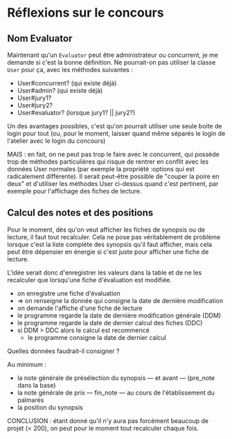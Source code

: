 # Réflexions sur le concours

## Nom Evaluator

Maintenant qu'un `Evaluator` peut être administrateur ou concurrent, je me demande si c'est la bonne définition. Ne pourrait-on pas utiliser la classe `User` pour ça, avec les méthodes suivantes :

* User#concurrent? (qui existe déjà)
* User#admin? (qui existe déjà)
* User#jury1?
* User#jury2?
* User#evaluator? (lorsque jury1? || jury2?)

Un des avantages possibles, c'est qu'on pourrait utiliser une seule boite de login pour tout (ou, pour le moment, laisser quand même séparés le login de l'atelier avec le login du concours)

MAIS : en fait, on ne peut pas trop le faire avec le concurrent, qui possède trop de méthodes particulières qui risque de rentrer en conflit avec les données User normales (par exemple la propriété :options qui est radicalement différente). Il serait peut-être possible de "couper la poire en deux" et d'utiliser les méthodes User ci-dessus quand c'est pertinent, par exemple pour l'affichage des fiches de lecture.

## Calcul des notes et des positions

Pour le moment, dès qu'on veut afficher les fiches de synopsis ou de lecture, il faut tout recalculer. Cela ne pose pas véritablement de problème lorsque c'est la liste complète des synopsis qu'il faut afficher, mais cela peut être dépensier en énergie si c'est juste pour afficher une fiche de lecture.

L'idée serait donc d'enregistrer les valeurs dans la table et de ne les recalculer que lorsqu'une fiche d'évaluation est modifiée.

* on enregistre une fiche d'évaluation
* => on renseigne la donnée qui consigne la date de dernière modification
* on demande l'affiche d'une fiche de lecture
* le programme regarde la date de dernière modification générale (DDM)
* le programme regarde la date de dernier calcul des fiches (DDC)
* si DDM > DDC alors le calcul est recommencé
  * le programme consigne la date de dernier calcul

Quelles données faudrait-il consigner ?

Au minimum :

- la note générale de présélection du synopsis — et avant — (pre_note dans la base)
- la note générale de prix — fin_note — au cours de l'établissement du palmarès
- la position du synopsis

CONCLUSION : étant donné qu'il n'y aura pas forcément beaucoup de projet (< 200), on peut pour le moment tout recalculer chaque fois.
